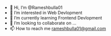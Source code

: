 - 👋 Hi, I’m @Rameshbulla01
- 👀 I’m interested in Web Devlopment
- 🌱 I’m currently learning Frontend Devlopment
- 💞️ I’m looking to collaborate on ...
- 📫 How to reach me rameshbulla01@gmail.com

<!---
Rameshbulla01/Rameshbulla01 is a ✨ special ✨ repository because its `README.md` (this file) appears on your GitHub profile.
You can click the Preview link to take a look at your changes.
--->
